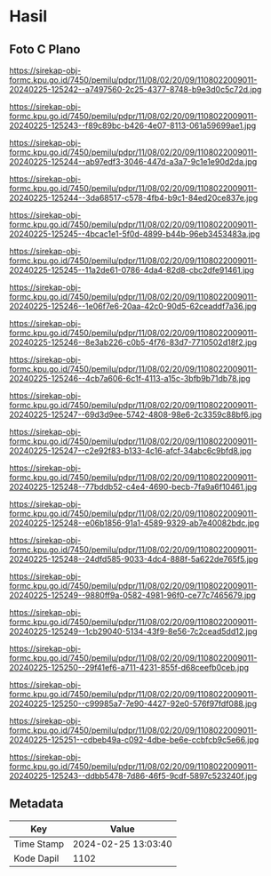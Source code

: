 # Hasil

## Foto C Plano

https://sirekap-obj-formc.kpu.go.id/7450/pemilu/pdpr/11/08/02/20/09/1108022009011-20240225-125242--a7497560-2c25-4377-8748-b9e3d0c5c72d.jpg

https://sirekap-obj-formc.kpu.go.id/7450/pemilu/pdpr/11/08/02/20/09/1108022009011-20240225-125243--f89c89bc-b426-4e07-8113-061a59699ae1.jpg

https://sirekap-obj-formc.kpu.go.id/7450/pemilu/pdpr/11/08/02/20/09/1108022009011-20240225-125244--ab97edf3-3046-447d-a3a7-9c1e1e90d2da.jpg

https://sirekap-obj-formc.kpu.go.id/7450/pemilu/pdpr/11/08/02/20/09/1108022009011-20240225-125244--3da68517-c578-4fb4-b9c1-84ed20ce837e.jpg

https://sirekap-obj-formc.kpu.go.id/7450/pemilu/pdpr/11/08/02/20/09/1108022009011-20240225-125245--4bcac1e1-5f0d-4899-b44b-96eb3453483a.jpg

https://sirekap-obj-formc.kpu.go.id/7450/pemilu/pdpr/11/08/02/20/09/1108022009011-20240225-125245--11a2de61-0786-4da4-82d8-cbc2dfe91461.jpg

https://sirekap-obj-formc.kpu.go.id/7450/pemilu/pdpr/11/08/02/20/09/1108022009011-20240225-125246--1e06f7e6-20aa-42c0-90d5-62ceaddf7a36.jpg

https://sirekap-obj-formc.kpu.go.id/7450/pemilu/pdpr/11/08/02/20/09/1108022009011-20240225-125246--8e3ab226-c0b5-4f76-83d7-7710502d18f2.jpg

https://sirekap-obj-formc.kpu.go.id/7450/pemilu/pdpr/11/08/02/20/09/1108022009011-20240225-125246--4cb7a606-6c1f-4113-a15c-3bfb9b71db78.jpg

https://sirekap-obj-formc.kpu.go.id/7450/pemilu/pdpr/11/08/02/20/09/1108022009011-20240225-125247--69d3d9ee-5742-4808-98e6-2c3359c88bf6.jpg

https://sirekap-obj-formc.kpu.go.id/7450/pemilu/pdpr/11/08/02/20/09/1108022009011-20240225-125247--c2e92f83-b133-4c16-afcf-34abc6c9bfd8.jpg

https://sirekap-obj-formc.kpu.go.id/7450/pemilu/pdpr/11/08/02/20/09/1108022009011-20240225-125248--77bddb52-c4e4-4690-becb-7fa9a6f10461.jpg

https://sirekap-obj-formc.kpu.go.id/7450/pemilu/pdpr/11/08/02/20/09/1108022009011-20240225-125248--e06b1856-91a1-4589-9329-ab7e40082bdc.jpg

https://sirekap-obj-formc.kpu.go.id/7450/pemilu/pdpr/11/08/02/20/09/1108022009011-20240225-125248--24dfd585-9033-4dc4-888f-5a622de765f5.jpg

https://sirekap-obj-formc.kpu.go.id/7450/pemilu/pdpr/11/08/02/20/09/1108022009011-20240225-125249--9880ff9a-0582-4981-96f0-ce77c7465679.jpg

https://sirekap-obj-formc.kpu.go.id/7450/pemilu/pdpr/11/08/02/20/09/1108022009011-20240225-125249--1cb29040-5134-43f9-8e56-7c2cead5dd12.jpg

https://sirekap-obj-formc.kpu.go.id/7450/pemilu/pdpr/11/08/02/20/09/1108022009011-20240225-125250--29f41ef6-a711-4231-855f-d68ceefb0ceb.jpg

https://sirekap-obj-formc.kpu.go.id/7450/pemilu/pdpr/11/08/02/20/09/1108022009011-20240225-125250--c99985a7-7e90-4427-92e0-576f97fdf088.jpg

https://sirekap-obj-formc.kpu.go.id/7450/pemilu/pdpr/11/08/02/20/09/1108022009011-20240225-125251--cdbeb49a-c092-4dbe-be6e-ccbfcb9c5e66.jpg

https://sirekap-obj-formc.kpu.go.id/7450/pemilu/pdpr/11/08/02/20/09/1108022009011-20240225-125243--ddbb5478-7d86-46f5-9cdf-5897c523240f.jpg


## Metadata

| Key        | Value               |
| ---------- | ------------------- |
| Time Stamp | 2024-02-25 13:03:40 |
| Kode Dapil | 1102                |



